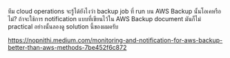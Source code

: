 ทีม cloud operations จะรู้ได้ยังไงว่า backup job ที่ run บน AWS Backup นั้นโอเคหรือไม่? ถ้าจะใช้การ notification แบบที่เขียนไว้ใน AWS Backup document มันก็ไม่ practical อย่างนั้นลองดู solution นี้ของผมครับ

https://nopnithi.medium.com/monitoring-and-notification-for-aws-backup-better-than-aws-methods-7be452f6c872
